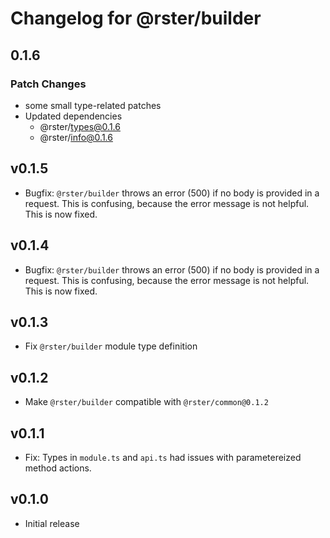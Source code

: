 # Changelog for @rster/builder

## 0.1.6

### Patch Changes

- some small type-related patches
- Updated dependencies
  - @rster/types@0.1.6
  - @rster/info@0.1.6

## v0.1.5

- Bugfix: `@rster/builder` throws an error (500) if no body is provided in a request. This is confusing, because the error message is not helpful. This is now fixed.

## v0.1.4

- Bugfix: `@rster/builder` throws an error (500) if no body is provided in a request. This is confusing, because the error message is not helpful. This is now fixed.

## v0.1.3

- Fix `@rster/builder` module type definition

## v0.1.2

- Make `@rster/builder` compatible with `@rster/common@0.1.2`

## v0.1.1

- Fix: Types in `module.ts` and `api.ts` had issues with parametereized method actions.

## v0.1.0

- Initial release

